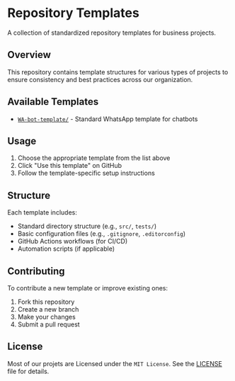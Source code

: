 # Repository Templates

A collection of standardized repository templates for business projects.

## Overview

This repository contains template structures for various types of projects to ensure consistency and best practices across our organization.

## Available Templates

- [`WA-bot-template/`](https://github.com/Kitsune-Studios/WA-bot-template/) - Standard WhatsApp template for chatbots

## Usage

1. Choose the appropriate template from the list above
2. Click "Use this template" on GitHub
3. Follow the template-specific setup instructions

## Structure

Each template includes:

- Standard directory structure (e.g., `src/`, `tests/`)
- Basic configuration files (e.g., `.gitignore`, `.editorconfig`)
- GitHub Actions workflows (for CI/CD)
- Automation scripts (if applicable)

## Contributing

To contribute a new template or improve existing ones:

1. Fork this repository
2. Create a new branch
3. Make your changes
4. Submit a pull request

## License

Most of our projets are Licensed under the `MIT License`. See the [LICENSE](../LICENSE) file for details.